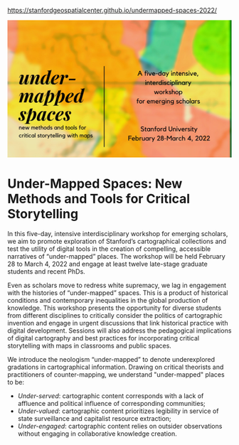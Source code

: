https://stanfordgeospatialcenter.github.io/undermapped-spaces-2022/

![header](./images/header.jpg)

# Under-Mapped Spaces: New Methods and Tools for Critical Storytelling

In this five-day, intensive interdisciplinary workshop for emerging scholars, we aim to promote exploration of Stanford’s cartographical collections and test the utility of digital tools in the creation of compelling, accessible narratives of “under-mapped” places. The workshop will be held February 28 to March 4, 2022 and engage at least twelve late-stage graduate students and recent PhDs.

Even as scholars move to redress white supremacy, we lag in engagement with the histories of “under-mapped” spaces. This is a product of historical conditions and contemporary inequalities in the global production of knowledge. This workshop presents the opportunity for diverse students from different disciplines to critically consider the politics of cartographic invention and engage in urgent discussions that link historical practice with digital development. Sessions will also address the pedagogical implications of digital cartography and best practices for incorporating critical storytelling with maps in classrooms and public spaces.

We introduce the neologism “under-mapped” to denote underexplored gradations in cartographical information. Drawing on critical theorists and practitioners of counter-mapping, we understand "under-mapped" places to be:
- _Under-served_: cartographic content corresponds with a lack of affluence and political influence of corresponding communities;
- _Under-valued_: cartographic content prioritizes legibility in service of state surveillance and capitalist resource extraction;
- _Under-engaged_: cartographic content relies on outsider observations without engaging in collaborative knowledge creation.  
